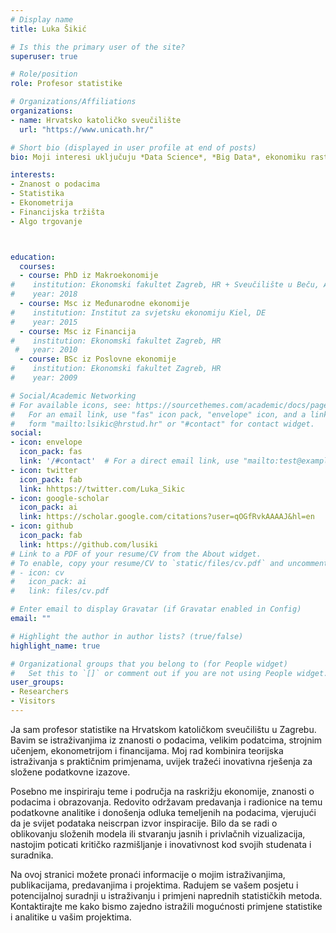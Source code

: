 ```yaml
---
# Display name
title: Luka Šikić

# Is this the primary user of the site?
superuser: true

# Role/position
role: Profesor statistike

# Organizations/Affiliations
organizations:
- name: Hrvatsko katoličko sveučilište
  url: "https://www.unicath.hr/"

# Short bio (displayed in user profile at end of posts)
bio: Moji interesi uključuju *Data Science*, *Big Data*, ekonomiku rasta, ekonometriju i primjenjene kvantitativne metode.

interests:
- Znanost o podacima
- Statistika
- Ekonometrija
- Financijska tržišta
- Algo trgovanje



education:
  courses:
  - course: PhD iz Makroekonomije
#    institution: Ekonomski fakultet Zagreb, HR + Sveučilište u Beču, AT
#    year: 2018
  - course: Msc iz Međunarodne ekonomije
#    institution: Institut za svjetsku ekonomiju Kiel, DE 
#    year: 2015
  - course: Msc iz Financija
#    institution: Ekonomski fakultet Zagreb, HR 
 #   year: 2010
  - course: BSc iz Poslovne ekonomije 
#    institution: Ekonomski fakultet Zagreb, HR
#    year: 2009

# Social/Academic Networking
# For available icons, see: https://sourcethemes.com/academic/docs/page-builder/#icons
#   For an email link, use "fas" icon pack, "envelope" icon, and a link in the
#   form "mailto:lsikic@hrstud.hr" or "#contact" for contact widget.
social:
- icon: envelope
  icon_pack: fas
  link: '/#contact'  # For a direct email link, use "mailto:test@example.org".
- icon: twitter
  icon_pack: fab
  link: hhttps://twitter.com/Luka_Sikic
- icon: google-scholar
  icon_pack: ai
  link: https://scholar.google.com/citations?user=qOGfRvkAAAAJ&hl=en
- icon: github
  icon_pack: fab
  link: https://github.com/lusiki
# Link to a PDF of your resume/CV from the About widget.
# To enable, copy your resume/CV to `static/files/cv.pdf` and uncomment the lines below.
# - icon: cv
#   icon_pack: ai
#   link: files/cv.pdf

# Enter email to display Gravatar (if Gravatar enabled in Config)
email: ""

# Highlight the author in author lists? (true/false)
highlight_name: true

# Organizational groups that you belong to (for People widget)
#   Set this to `[]` or comment out if you are not using People widget.
user_groups:
- Researchers
- Visitors
---
```

Ja sam profesor statistike na Hrvatskom katoličkom sveučilištu u Zagrebu. Bavim se istraživanjima iz znanosti o podacima, velikim podatcima, strojnim učenjem, ekonometrijom i financijama. Moj rad kombinira teorijska istraživanja s praktičnim primjenama, uvijek tražeći inovativna rješenja za složene podatkovne izazove.

Posebno me inspiriraju teme i područja na raskrižju ekonomije, znanosti o podacima i obrazovanja. Redovito održavam predavanja i radionice na temu podatkovne analitike i donošenja odluka temeljenih na podacima, vjerujući da je svijet podataka neiscrpan izvor inspiracije. Bilo da se radi o oblikovanju složenih modela ili stvaranju jasnih i privlačnih vizualizacija, nastojim poticati kritičko razmišljanje i inovativnost kod svojih studenata i suradnika.

Na ovoj stranici možete pronaći informacije o mojim istraživanjima, publikacijama, predavanjima i projektima. Radujem se vašem posjetu i potencijalnoj suradnji u istraživanju i primjeni naprednih statističkih metoda. Kontaktirajte me kako bismo zajedno istražili mogućnosti primjene statistike i analitike u vašim projektima.
